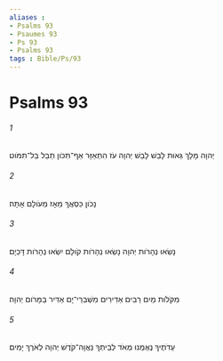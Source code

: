 ```yaml
---
aliases : 
- Psalms 93
- Psaumes 93
- Ps 93
- Psalms 93
tags : Bible/Ps/93
---
```


# Psalms 93

###### 1
יְהוָה מָלָךְ גֵּאוּת לָבֵשׁ לָבֵשׁ יְהוָה עֹז הִתְאַזָּר אַף־תִּכֹּון תֵּבֵל בַּל־תִּמֹּוט׃
###### 2
נָכֹון כִּסְאֲךָ מֵאָז מֵעֹולָם אָתָּה׃
###### 3
נָשְׂאוּ נְהָרֹות יְהוָה נָשְׂאוּ נְהָרֹות קֹולָם יִשְׂאוּ נְהָרֹות דָּכְיָם׃
###### 4
מִקֹּלֹות מַיִם רַבִּים אַדִּירִים מִשְׁבְּרֵי־יָם אַדִּיר בַּמָּרֹום יְהוָה׃
###### 5
עֵדֹתֶיךָ נֶאֶמְנוּ מְאֹד לְבֵיתְךָ נַאֲוָה־קֹדֶשׁ יְהוָה לְאֹרֶךְ יָמִים׃
